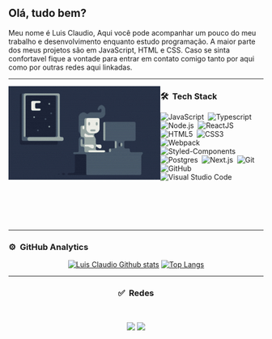 ## Olá, tudo bem?

Meu nome é Luis Claudio,
  Aqui você pode acompanhar um pouco do meu trabalho e desenvolvimento enquanto estudo programação. A maior parte dos meus projetos são em JavaScript, HTML e CSS. Caso se sinta 
confortavel fique a vontade para entrar em contato comigo tanto por aqui como por outras redes aqui linkadas.

---

<img alt="Night Coding" src="https://raw.githubusercontent.com/AVS1508/AVS1508/master/assets/Night-Coding.gif" align="left"/>

### 🛠 &nbsp;Tech Stack

![JavaScript](https://img.shields.io/badge/-JavaScript-FEAE32?style=flat&logoColor=fff&logo=javascript)&nbsp;
![Typescript](https://img.shields.io/badge/-Typescript-3178C6?style=flat&logoColor=fff&logo=typescript)&nbsp;
![Node.js](https://img.shields.io/badge/-Node.js-5B9856?style=flat&logoColor=fff&logo=node.js)&nbsp;
![ReactJS](https://img.shields.io/badge/-ReactJS-18BCEE?style=flat&logoColor=fff&logo=react)&nbsp;
![HTML5](https://img.shields.io/badge/-HTML5-333333?style=flat&logo=HTML5)&nbsp;
![CSS3](https://img.shields.io/badge/-CSS3-333333?style=flat&logo=CSS3&logoColor=1572B6)&nbsp;
![Webpack](https://img.shields.io/badge/-Webpack-333333?style=flat&logo=webpack&logoColor=8DD6F9)&nbsp;
![Styled-Components](https://img.shields.io/badge/-StyledComponents-333333?style=flat&logo=styled-components&logoColor=ffde34)\
![Postgres](https://img.shields.io/badge/-Postgres-333333?style=flat&logo=postgresql&logoColor=336791)&nbsp;
![Next.js](https://img.shields.io/badge/-Next.js-333333?style=flat&logo=next.js)&nbsp;
![Git](https://img.shields.io/badge/-Git-333333?style=flat&logo=git)\
![GitHub](https://img.shields.io/badge/-GitHub-333333?style=flat&logo=github)&nbsp;
![Visual Studio Code](https://img.shields.io/badge/-Visual%20Studio%20Code-333333?style=flat&logo=visual-studio-code&logoColor=007ACC)&nbsp;

<br>
<br>
<br>
<br>

---
### ⚙️ &nbsp;GitHub Analytics

<div align="center">
  
[![Luis Claudio Github stats](https://github-readme-stats.vercel.app/api?username=LuisClaudioBoaventura&show_icons=true&theme=react&count_private=true)](https://github.com/anuraghazra/github-readme-stats)
[![Top Langs](https://github-readme-stats.vercel.app/api/top-langs/?username=LuisClaudioBoaventura&layout=compact&langs_count=8&theme=react)](https://github.com/anuraghazra/github-readme-stats)

</div>

---

<div align="center">

###  ✅ &nbsp;Redes

</div>

<br />
<p align="center">
<a href="https://www.linkedin.com/in/luis-claudio-boaventura-02a762140/"><img src="https://img.shields.io/badge/-Luis%20Claudio%20-0077B5?style=flat-square&logo=Linkedin&logoColor=white"/></a>
<a href="Luizinboaventura@gmail.com"><img src="https://img.shields.io/badge/-Luis%20Claudio-D14836?style=flat-square&logo=Gmail&logoColor=white"/>
</a>
</p>
